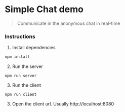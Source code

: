 # Simple Chat demo

> Communicate in the anonymous chat in real-time

### Instructions

1) Install dependencies
```bash
npm install
```

2) Run the server
```
npm run server
```

3) Run the client
```
npm run client
```

3) Open the client url. Usually http://localhost:8080
